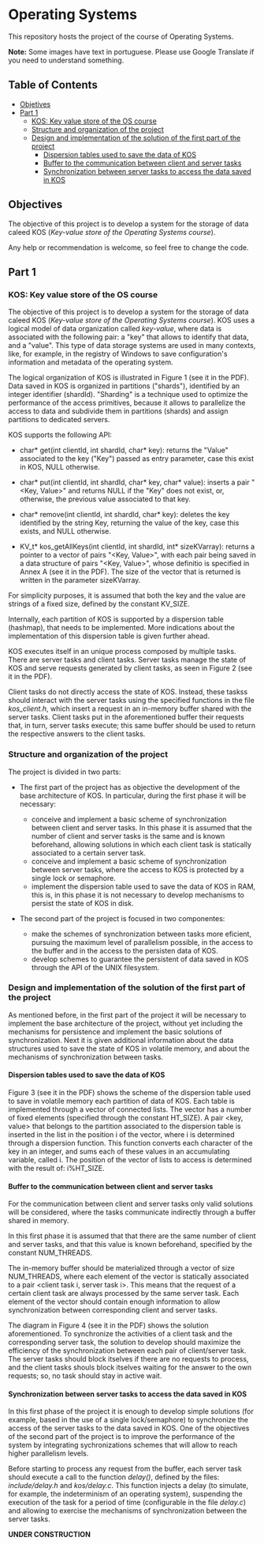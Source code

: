 # Operating Systems

This repository hosts the project of the course of Operating Systems.

**Note:** Some images have text in portuguese. Please use Google Translate if you need to understand something.

## Table of Contents

- [Objetives](https://github.com/EmanuelAlmirante/Operating-Systems/blob/master/README.md#objectives)
- [Part 1](https://github.com/EmanuelAlmirante/Operating-Systems/blob/master/README.md#part-1)
  - [KOS: Key value store of the OS course](https://github.com/EmanuelAlmirante/Operating-Systems/blob/master/README.md#kos-key-value-store-of-the-os-course)
  - [Structure and organization of the project](https://github.com/EmanuelAlmirante/Operating-Systems/blob/master/README.md#structure-and-organization-of-the-project)
  - [Design and implementation of the solution of the first part of the project](https://github.com/EmanuelAlmirante/Operating-Systems/blob/master/README.md#design-and-implementation-of-the-solution-of-the-first-part-of-the-project)
    - [Dispersion tables used to save the data of KOS](https://github.com/EmanuelAlmirante/Operating-Systems/blob/master/README.md#dispersion-tables-used-to-save-the-data-of-kos)
    - [Buffer to the communication between client and server tasks](https://github.com/EmanuelAlmirante/Operating-Systems/blob/master/README.md#buffer-to-the-communication-between-client-and-server-tasks)
    - [Synchronization between server tasks to access the data saved in KOS](https://github.com/EmanuelAlmirante/Operating-Systems/blob/master/README.md#synchronization-between-server-tasks-to-access-the-data-saved-in-kos)

## Objectives

The objective of this project is to develop a system for the storage of data caleed KOS (_Key-value store of the Operating Systems course_).

Any help or recommendation is welcome, so feel free to change the code.

## Part 1

### KOS: Key value store of the OS course

The objective of this project is to develop a system for the storage of data caleed KOS (_Key-value store of the Operating Systems course_). KOS uses a logical model of data organization called _key-value_, where data is associated with the following pair: a "key" that allows to identify that data, and a "value". This type of data storage systems are used in many contexts, like, for example, in the registry of Windows to save configuration's information and metadata of the operating system.

The logical organization of KOS is illustrated in Figure 1 (see it in the PDF). Data saved in KOS is organized in partitions ("shards"), identified by an integer identifier (shardId). "Sharding" is a technique used to optimize the performance of the access primitives, because it allows to parallelize the access to data and subdivide them in partitions (shards) and assign partitions to dedicated servers.

KOS supports the following API:
  
  - char* get(int clientId, int shardId, char* key): returns the "Value" associated to the key ("Key") passed as entry parameter, case this exist in KOS, NULL otherwise.
  
  - char* put(int clientId, int shardId, char* key, char* value): inserts a pair "<Key, Value>" and returns NULL if the "Key" does not exist, or, otherwise, the previous value associated to that key.
  
  - char* remove(int clientId, int shardId, char* key): deletes the key identified by the string Key, returning the  value of the key, case this exists, and NULL otherwise.
  
  - KV_t* kos_getAllKeys(int clientId, int shardId, int* sizeKVarray): returns a pointer to a vector of pairs "<Key, Value>", with each pair being saved in a data structure of pairs "<Key, Value>", whose definitio is specified in Annex A (see it in the PDF). The size of the vector that is returned is written in the parameter sizeKVarray.
  
For simplicity purposes, it is assumed that both the key and the value are strings of a fixed size, defined by the constant KV_SIZE.

Internally, each partition of KOS is supported by a dispersion table (hashmap), that needs to be implemented. More indications about the implementation of this dispersion table is given further ahead.

KOS executes itself in an unique process composed by multiple tasks. There are server tasks and client tasks. Server tasks manage the state of KOS and serve requests generated by client tasks, as seen in Figure 2 (see it in the PDF).

Client tasks do not directly access the state of KOS. Instead, these taskss should interact with the server tasks using the specified functions in the file _kos_client.h_, which insert a request in an in-memory buffer shared with the server tasks. Client tasks put in the aforementioned buffer their requests that, in turn, server tasks execute; this same buffer should be used to return the respective answers to the client tasks.

### Structure and organization of the project

The project is divided in two parts:

  - The first part of the project has as objective the development of the base architecture of KOS. In particular, during the first phase it will be necessary:
    - conceive and implement a basic scheme of synchronization between client and server tasks. In this phase it is assumed that the number of client and server tasks is the same and is known beforehand, allowing solutions in which each client task is statically associated to a certain server task.
    - conceive and implement a basic scheme of synchronization between server tasks, where the access to KOS is protected by a single lock or semaphore.
    - implement the dispersion table used to save the data of KOS in RAM, this is, in this phase it is not necessary to develop mechanisms to persist the state of KOS in disk.
    
  - The second part of the project is focused in two componentes:
    - make the schemes of synchronization between tasks more eficient, pursuing the maximum level of parallelism possible, in the access to the buffer and in the access to the persisten data of KOS.
    - develop schemes to guarantee the persistent of data saved in KOS through the API of the UNIX filesystem.
    
### Design and implementation of the solution of the first part of the project

As mentioned before, in the first part of the project it will be necessary to implement the base architecture of the project, without yet including the mechanisms for persistence and implement the basic solutions of synchronization. Next it is given additional information about the data structures used to save the state of KOS in volatile memory, and about the mechanisms of synchronization between tasks.

#### Dispersion tables used to save the data of KOS

Figure 3 (see it in the PDF) shows the scheme of the dispersion table used to save in volatile memory each partition of data of KOS. Each table is implemented through a vector of connected lists. The vector has a number of fixed elements (specified through the constant HT_SIZE). A pair <key, value> that belongs to the partition associated to the dispersion table is inserted in the list in the position i of the vector, where i is determined through a dispersion function. This function converts each character of the key in an integer, and sums each of these values in an accumulating variable, called i. The position of the vector of lists to access is determined with the result of: i%HT_SIZE.

#### Buffer to the communication between client and server tasks

For the communication between client and server tasks only valid solutions will be considered, where the tasks communicate indirectly through a buffer shared in memory.

In this first phase it is assumed that that there are the same number of client and server tasks, and that this value is known beforehand, specified by the constant NUM_THREADS.

The in-memory buffer should be materialized through a vector of size NUM_THREADS, where each element of the vector is statically associated to a pair <client task i, server task i>. This means that the request of a certain client task are always processed by the same server task. Each element of the vector should contain enough information to allow synchronization between corresponding client and server tasks.

The diagram in Figure 4 (see it in the PDF) shows the solution aforementioned. To synchronize the activities of a client task and the corresponding server task, the solution to develop should maximize the efficiency of the synchronization between each pair of client/server task. The server tasks should block itselves if there are no requests to process, and the client tasks shouls block itselves waiting for the answer to the own requests; so, no task should stay in active wait.

#### Synchronization between server tasks to access the data saved in KOS

In this first phase of the project it is enough to develop simple solutions (for example, based in the use of a single lock/semaphore) to synchronize the access of the server tasks to the data saved in KOS. One of the objectives of the second part of the project is to improve the performance of the system by integrating sychronizations schemes that will allow to reach higher parallelism levels.

Before starting to process any request from the buffer, each server task should execute a call to the function _delay()_, defined by the files: _include/delay.h_ and _kos/delay.c_. This function injects a delay (to simulate, for example, the indeterminism of an operating system), suspending the execution of the task for a period of time (configurable in the file _delay.c_) and allowing to exercise the mechanisms of synchronization between the server tasks. 
 
**UNDER CONSTRUCTION**
